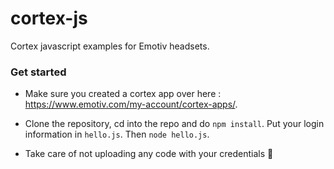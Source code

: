 # cortex-js
Cortex javascript examples for Emotiv headsets.

### Get started
* Make sure you created a cortex app over here : https://www.emotiv.com/my-account/cortex-apps/. 

* Clone the repository, cd into the repo and do `npm install`. Put your login information in `hello.js`. Then `node hello.js`. 

* Take care of not uploading any code with your credentials 🙈
